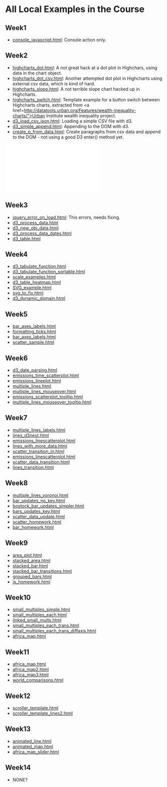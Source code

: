 
# All Local Examples in the Course

## Week1

* [console_javascript.html](Week1/console_javascript.html): Console action only.

## Week2

* [highcharts_dot.html](Week2/highcharts_dot.html): A not great hack at a dot plot in Highchars, using data in the chart object.
* [highcharts_dot_csv.html](Week2/highcharts_dot_csv.html): Another attempted dot plot in Highcharts using external csv data, which is kind of hard.
* [highcharts_slope.html](Week2/highcharts_slope.html): A not terrible slope chart hacked up in Highcharts.
* [highcharts_switch.html](Week2/highcharts_switch.html): Template example for a button switch between Highcharts charts, extracted from <a href=http://datatools.urban.org/Features/wealth-inequality-charts/">Urban Institute wealth inequality project.</a>
* [d3_load_csv_json.html](Week2/d3_load_csv_json.html): Loading a simple CSV file with d3.
* [d3_simple_append.html](Week2/d3_simple_append.html): Appending to the DOM with d3.
* [create_p_from_data.html](Week2/create_p_from_data.html): Create paragraphs from csv data and append to the DOM - not using a good D3 enter() method yet.

![<img src="Week2/img/highcharts_switch.png" width="100" height="100">](Week2/highcharts_switch.html)

## Week3

* [jquery_error_on_load.html](Week3/jquery_error_on_load.html): This errors, needs fixing.
* [d3_process_data.html](Week3/d3_process_data.html)
* [d3_new_obj_data.html](Week3/d3_new_obj_data.html)
* [d3_process_data_dates.html](Week3/d3_process_data_dates.html)
* [d3_table.html](Week3/d3_table.html)


## Week4

* [d3_tabulate_function.html](Week4/d3_tabulate_function.html)
* [d3_tabulate_function_sortable.html](Week4/d3_tabulate_function_sortable.html)
* [scale_examples.html](Week4/scale_examples.html)
* [d3_table_heatmap.html](Week4/d3_table_heatmap.html)
* [SVG_example.html](Week4/SVG_example.html)
* [svg_to_fix.html](Week4/svg_to_fix.html)
* [d3_dynamic_domain.html](Week4/d3_dynamic_domain.html)


## Week5

* [bar_axes_labels.html](Week5/bar_axes_labels.html)
* [formatting_ticks.html](Week5/formatting_ticks.html)
* [bar_axes_labels.html](Week5/bar_axes_labels.html)
* [scatter_sample.html](Week5/scatter_sample.html)


## Week6

* [d3_date_parsing.html](Week6/d3_date_parsing.html)
* [emissions_time_scatterplot.html](Week6/emissions_time_scatterplot.html)
* [emissions_lineplot.html](Week6/emissions_lineplot.html)
* [multiple_lines.html](Week6/multiple_lines.html)
* [multiple_lines_mouseover.html](Week6/multiple_lines_mouseover.html)
* [emissions_scatterplot_tooltip.html](Week6/emissions_scatterplot_tooltip.html)
* [multiple_lines_mouseover_tooltip.html](Week6/multiple_lines_mouseover_tooltip.html)



## Week7

* [multiple_lines_labels.html](Week7/multiple_lines_labels.html)
* [lines_d3nest.html](Week7lines_d3nest.html)
* [emissions_linescatterplot.html](Week7/emissions_linescatterplot.html)
* [lines_with_more_data.html](Week7/lines_with_more_data.html)
* [scatter_transition_in.html](Week7/scatter_transition_in.html)
* [emissions_linescatterplot.html](Week7/emissions_linescatterplot.html)
* [scatter_data_transition.html](Week7/scatter_data_transition.html)
* [lines_transition.html](Week7/lines_transition.html)


## Week8

* [multiple_lines_voronoi.html](Week8/multiple_lines_voronoi.html)
* [bar_updates_no_key.html](Week8/bar_updates_no_key.html)
* [bostock_bar_updates_simpler.html](Week8/bostock_bar_updates_simpler.html)
* [bars_updates_key.html](Week8/bars_updates_key.html)
* [scatter_data_update.html](Week8/scatter_data_update.html)
* [scatter_homework.html](Week8/scatter_homework.html)
* [bar_homework.html](Week8/bar_homework.html)


## Week9

* [area_plot.html](Week9/area_plot.html)
* [stacked_area.html](Week9/stacked_area.html)
* [stacked_bar.html](Week9/stacked_bar.html)
* [stacked_bar_transitions.html](Week9/stacked_bar_transitions.html)
* [grouped_bars.html](Week9/grouped_bars.html)
* [js_homework.html](Week9/js_homework.html)


## Week10

* [small_multiples_simple.html](Week10/small_multiples_simple.html)
* [small_multiples_each.html](Week10/small_multiples_each.html)
* [linked_small_mults.html](Week10/linked_small_mults.html)
* [small_multiples_each_trans.html](Week10/small_multiples_each_trans.html)
* [small_multiples_each_trans_diffaxis.html](Week10/small_multiples_each_trans_diffaxis.html)
* [africa_map.html](Week10/africa_map.html)


## Week11

* [africa_map.html](Week11/africa_map.html)
* [africa_map2.html](Week11/africa_map2.html)
* [africa_map3.html](Week11/africa_map3.html)
* [world_comparisons.html](Week11/world_comparisons.html)

## Week12

* [scroller_template.html](Week12/scroller_template.html)
* [scroller_template_lines2.html](Week12/scroller_template_lines2.html)


## Week13

* [animated_line.html](Week13/animated_line.html)
* [animated_map.html](Week13/animated_map.html)
* [africa_map_slider.html](Week13/africa_map_slider.html)


## Week14

* NONE?
